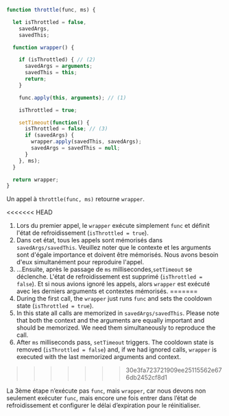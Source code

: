 ```js demo
function throttle(func, ms) {

  let isThrottled = false,
    savedArgs,
    savedThis;

  function wrapper() {

    if (isThrottled) { // (2)
      savedArgs = arguments;
      savedThis = this;
      return;
    }

    func.apply(this, arguments); // (1)

    isThrottled = true;

    setTimeout(function() {
      isThrottled = false; // (3)
      if (savedArgs) {
        wrapper.apply(savedThis, savedArgs);
        savedArgs = savedThis = null;
      }
    }, ms);
  }

  return wrapper;
}
```

Un appel à `throttle(func, ms)` retourne `wrapper`.

<<<<<<< HEAD
1. Lors du premier appel, le `wrapper` exécute simplement `func` et définit l'état de refroidissement (`isThrottled = true`).
2. Dans cet état, tous les appels sont mémorisés dans `savedArgs/savedThis`. Veuillez noter que le contexte et les arguments sont d'égale importance et doivent être mémorisés. Nous avons besoin d'eux simultanément pour reproduire l'appel.
3. ...Ensuite, après le passage de `ms` millisecondes,`setTimeout` se déclenche. L'état de refroidissement est supprimé (`isThrottled = false`). Et si nous avions ignoré les appels, alors `wrapper` est exécuté avec les derniers arguments et contextes mémorisés.
=======
1. During the first call, the `wrapper` just runs `func` and sets the cooldown state (`isThrottled = true`).
2. In this state all calls are memorized in `savedArgs/savedThis`. Please note that both the context and the arguments are equally important and should be memorized. We need them simultaneously to reproduce the call.
3. After `ms` milliseconds pass, `setTimeout` triggers. The cooldown state is removed (`isThrottled = false`) and, if we had ignored calls, `wrapper` is executed with the last memorized arguments and context.
>>>>>>> 30e3fa723721909ee25115562e676db2452cf8d1

La 3ème étape n’exécute pas `func`, mais `wrapper`, car nous devons non seulement exécuter `func`, mais encore une fois entrer dans l’état de refroidissement et configurer le délai d’expiration pour le réinitialiser.
